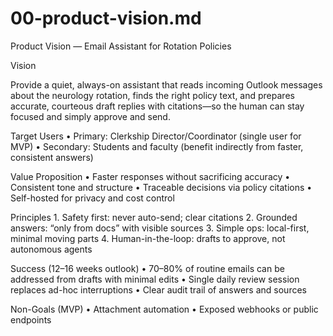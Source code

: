 # 00-product-vision.md
Product Vision — Email Assistant for Rotation Policies

Vision

Provide a quiet, always-on assistant that reads incoming Outlook messages about the neurology rotation, finds the right policy text, and prepares accurate, courteous draft replies with citations—so the human can stay focused and simply approve and send.

Target Users
	•	Primary: Clerkship Director/Coordinator (single user for MVP)
	•	Secondary: Students and faculty (benefit indirectly from faster, consistent answers)

Value Proposition
	•	Faster responses without sacrificing accuracy
	•	Consistent tone and structure
	•	Traceable decisions via policy citations
	•	Self-hosted for privacy and cost control

Principles
	1.	Safety first: never auto-send; clear citations
	2.	Grounded answers: “only from docs” with visible sources
	3.	Simple ops: local-first, minimal moving parts
	4.	Human-in-the-loop: drafts to approve, not autonomous agents

Success (12–16 weeks outlook)
	•	70–80% of routine emails can be addressed from drafts with minimal edits
	•	Single daily review session replaces ad-hoc interruptions
	•	Clear audit trail of answers and sources

Non-Goals (MVP)
	•	Attachment automation
	•	Exposed webhooks or public endpoints
